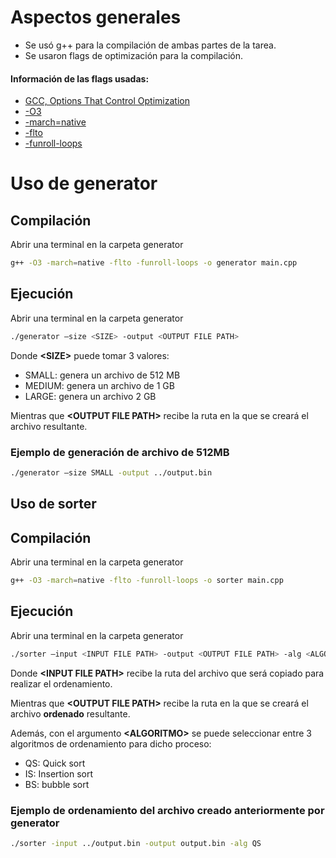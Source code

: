 # Aspectos generales
* Se usó g++ para la compilación de ambas partes de la tarea.
* Se usaron flags de optimización para la compilación.
#### Información de las flags usadas: 
* [GCC, Options That Control Optimization](https://gcc.gnu.org/onlinedocs/gcc/Optimize-Options.html)
* [-O3](https://gcc.gnu.org/onlinedocs/gcc/Optimize-Options.html#index-O3)
* [-march=native](https://gcc.gnu.org/onlinedocs/gcc/x86-Options.html#index-march-16)
* [-flto](https://gcc.gnu.org/onlinedocs/gcc/Optimize-Options.html#index-flto)
* [-funroll-loops](https://gcc.gnu.org/onlinedocs/gcc/Optimize-Options.html#index-funroll-loops)

# Uso de generator

## Compilación
Abrir una terminal en la carpeta generator
```bash
g++ -O3 -march=native -flto -funroll-loops -o generator main.cpp
```


## Ejecución
Abrir una terminal en la carpeta generator
```bash
./generator –size <SIZE> -output <OUTPUT FILE PATH>
```
Donde **\<SIZE>** puede tomar 3 valores:
* SMALL: genera un archivo de 512 MB
* MEDIUM: genera un archivo de 1 GB
* LARGE: genera un archivo 2 GB

Mientras que **\<OUTPUT FILE PATH>** recibe la ruta en la que se creará el archivo resultante.

### Ejemplo de generación de archivo de 512MB
```bash
./generator –size SMALL -output ../output.bin
```

## Uso de sorter

## Compilación
Abrir una terminal en la carpeta generator
```bash
g++ -O3 -march=native -flto -funroll-loops -o sorter main.cpp
```


## Ejecución
Abrir una terminal en la carpeta generator
```bash
./sorter –input <INPUT FILE PATH> -output <OUTPUT FILE PATH> -alg <ALGORITMO>
```
Donde **\<INPUT FILE PATH>** recibe la ruta del archivo que será copiado para realizar el ordenamiento.

Mientras que **\<OUTPUT FILE PATH>** recibe la ruta en la que se creará el archivo **ordenado** resultante.

Además, con el argumento **\<ALGORITMO>** se puede seleccionar entre 3 algoritmos de ordenamiento para dicho proceso:
* QS: Quick sort
* IS: Insertion sort
* BS: bubble sort


### Ejemplo de ordenamiento del archivo creado anteriormente por generator
```bash
./sorter -input ../output.bin -output output.bin -alg QS
```

